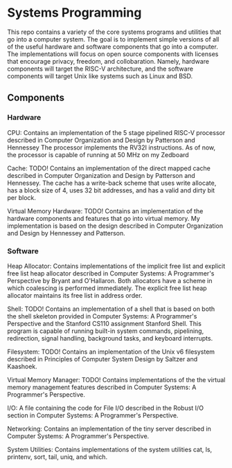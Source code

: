 # Systems Programming
This repo contains a variety of the core systems programs and utilities that go into a computer system. The goal is to implement simple versions of all of the useful hardware and software components that go into a computer. The implementations will
focus on open source components with licenses that encourage privacy, freedom, and collobaration. Namely, hardware components will target the RISC-V architecture, and the software components will target Unix like systems such as Linux and BSD.

## Components

### Hardware

CPU: Contains an implementation of the 5 stage pipelined RISC-V processor described in Computer Organization and Design by Patterson and Hennessey
The processor implements the RV32I instructions. As of now, the processor is capable of running at 50 MHz on my Zedboard

Cache: TODO! Contains an implementation of the direct mapped cache described in Computer Organization and Design by Patterson and Hennessey.
The cache has a write-back scheme that uses write allocate, has a block size of 4, uses 32 bit addresses, and has a valid and dirty bit per block.

Virtual Memory Hardware: TODO! Contains an implementation of the hardware components and features that go into virtual memory. My implementation
is based on the design described in Computer Organization and Design by Hennessey and Patterson. 

### Software

Heap Allocator: Contains implementations of the implicit free list and explicit free list heap allocator described in Computer Systems: A
Programmer's Perspective by Bryant and O'Hallaron. Both allocators have a scheme in which coalescing is performed immediately. The explicit free
list heap allocator maintains its free list in address order. 

Shell: TODO! Contains an implementation of a shell that is based on both the shell skeleton provided in Computer Systems: A Programmer's Perspective 
and the Stanford CS110 assignment Stanford Shell. This program is capable of running built-in system commands, pipelining, redirection, signal
handling, background tasks, and keyboard interrupts.

Filesystem: TODO! Contains an implementation of the Unix v6 filesystem described in Principles of Computer System Design by Saltzer and Kaashoek.

Virtual Memory Manager: TODO! Contains implementations of the the virtual memory management features described in Computer Systems: A Programmer's
Perspective.

I/O: A file containing the code for File I/O described in the Robust I/O section in Computer Systems: A Programmer's Perspective. 

Networking: Contains an implementation of the tiny server described in Computer Systems: A Programmer's Perspective. 

System Utilities: Contains implementations of the system utilities cat, ls, printenv, sort, tail, uniq, and which.


